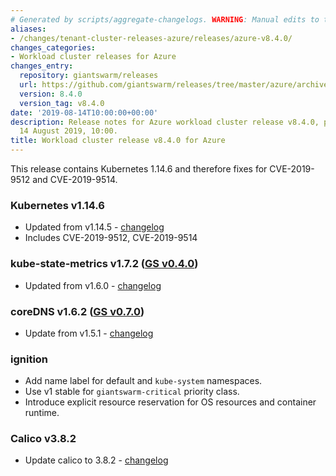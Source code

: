 ```yaml
---
# Generated by scripts/aggregate-changelogs. WARNING: Manual edits to this files will be overwritten.
aliases:
- /changes/tenant-cluster-releases-azure/releases/azure-v8.4.0/
changes_categories:
- Workload cluster releases for Azure
changes_entry:
  repository: giantswarm/releases
  url: https://github.com/giantswarm/releases/tree/master/azure/archived/v8.4.0
  version: 8.4.0
  version_tag: v8.4.0
date: '2019-08-14T10:00:00+00:00'
description: Release notes for Azure workload cluster release v8.4.0, published on
  14 August 2019, 10:00.
title: Workload cluster release v8.4.0 for Azure
---
```


This release contains Kubernetes 1.14.6 and therefore fixes for CVE-2019-9512 and CVE-2019-9514.

### Kubernetes v1.14.6
- Updated from v1.14.5 - [changelog](https://github.com/kubernetes/kubernetes/blob/master/CHANGELOG/CHANGELOG-1.14.md#v1146)
- Includes CVE-2019-9512, CVE-2019-9514

### kube-state-metrics v1.7.2 ([GS v0.4.0](https://github.com/giantswarm/kube-state-metrics-app/blob/master/CHANGELOG.md#v040))
- Updated from v1.6.0 - [changelog](https://github.com/kubernetes/kube-state-metrics/releases/tag/v1.7.2)

### coreDNS v1.6.2 ([GS v0.7.0](https://github.com/giantswarm/coredns-app/blob/master/CHANGELOG.md#v070))
- Update from v1.5.1 - [changelog](https://coredns.io/2019/08/13/coredns-1.6.2-release/)

### ignition
- Add name label for default and `kube-system` namespaces.
- Use v1 stable for `giantswarm-critical` priority class.
- Introduce explicit resource reservation for OS resources and container runtime.

### Calico v3.8.2
- Update calico to 3.8.2 - [changelog](https://docs.projectcalico.org/v3.8/release-notes/)
